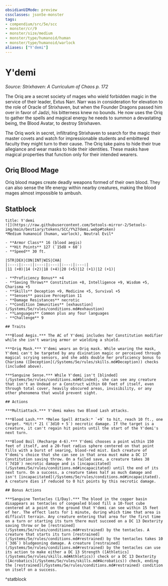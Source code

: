 ```yaml
---
obsidianUIMode: preview
cssclasses: json5e-monster
tags:
- compendium/src/5e/scc
- monster/cr/9
- monster/size/medium
- monster/type/humanoid/human
- monster/type/humanoid/warlock
aliases: ["Y'demi"]
---
```

# Y'demi
*Source: Strixhaven: A Curriculum of Chaos p. 172*  

The Oriq are a secret society of mages who wield forbidden magic in the service of their leader, Extus Narr. Narr was in consideration for elevation to the role of Oracle of Strixhaven, but when the Founder Dragons passed him over in favor of Jadzi, his bitterness knew no bounds. He now uses the Oriq to gather the spells and magical energy he needs to summon a devastating being, the Blood Avatar, to destroy Strixhaven.

The Oriq work in secret, infiltrating Strixhaven to search for the magic their master covets and watch for impressionable students and embittered faculty they might turn to their cause. The Oriq take pains to hide their true allegiance and wear masks to hide their identities. These masks have magical properties that function only for their intended wearers.

## Oriq Blood Mage

Oriq blood mages create deadly weapons formed of their own blood. They can also sense the life energy within nearby creatures, making the blood mages almost impossible to ambush.

## Statblock

```ad-statblock
title: Y'demi
![](https://raw.githubusercontent.com/5etools-mirror-2/5etools-img/main/bestiary/tokens/SCC/Y%27demi.webp#token)
*Medium humanoid (human, warlock), Neutral Evil*

- **Armor Class** 16 (blood aegis)
- **Hit Points** 127 (`15d8 + 60`)
- **Speed** 30 ft.

|STR|DEX|CON|INT|WIS|CHA|
|:---:|:---:|:---:|:---:|:---:|:---:|
|11 (+0)|14 (+2)|18 (+4)|20 (+5)|12 (+1)|12 (+1)|

- **Proficiency Bonus** +4
- **Saving Throws** Constitution +8, Intelligence +9, Wisdom +5, Charisma +5
- **Skills** Deception +9, Medicine +5, Survival +5
- **Senses** passive Perception 11
- **Damage Resistances** necrotic
- **Condition Immunities** [exhaustion](/Systems/5e/rules/conditions.md#exhaustion)
- **Languages** Common plus any four languages
- **Challenge** 9

## Traits

***Blood Aegis.*** The AC of Y'demi includes her Constitution modifier while she isn't wearing armor or wielding a shield.

***Oriq Mask.*** Y'demi wears an Oriq mask. While wearing the mask, Y'demi can't be targeted by any divination magic or perceived through magical scrying sensors, and she adds double her proficiency bonus to Charisma ([Deception](/Systems/5e/rules/skills.md#Deception)) checks (included above).

***Sanguine Sense.*** While Y'demi isn't [blinded](/Systems/5e/rules/conditions.md#blinded), she can see any creature that isn't an Undead or a Construct within 60 feet of itself, even through total cover, heavily obscured areas, invisibility, or any other phenomena that would prevent sight.

## Actions

***Multiattack.*** Y'demi makes two Blood Lash attacks.

***Blood Lash.*** *Melee Spell Attack:* `+9` to hit, reach 10 ft., one target. *Hit:* 21 (`3d10 + 5`) necrotic damage. If the target is a creature, it can't regain hit points until the start of the Y'demi's next turn.

***Blood Boil (Recharge 4-6).*** Y'demi chooses a point within 150 feet of itself, and a 20-foot radius sphere centered on that point fills with a burst of searing, blood-red mist. Each creature of Y'demi's choice that she can see in that area must make a DC 17 Constitution saving throw. On a failed save, a creature takes 38 (`7d10`) necrotic damage and is [incapacitated](/Systems/5e/rules/conditions.md#incapacitated) until the end of its next turn. On a success, a creature takes half as much damage and isn't [incapacitated](/Systems/5e/rules/conditions.md#incapacitated). A creature dies if reduced to 0 hit points by this necrotic damage.

## Bonus Actions

***Sanguine Tentacles (1/Day).*** The blood in the copper basin disappears as tentacles of congealed blood fill a 10-foot cube centered at a point on the ground that Y'demi can see within 15 feet of her. The effect lasts for 1 minute, during which time that area is difficult terrain. Any creature entering that area for the first time on a turn or starting its turn there must succeed on a DC 13 Dexterity saving throw or be [restrained](/Systems/5e/rules/conditions.md#restrained) by the tentacles. A creature that starts its turn [restrained](/Systems/5e/rules/conditions.md#restrained) by the tentacles takes 10 (`3d6`) bludgeoning damage. A creature [restrained](/Systems/5e/rules/conditions.md#restrained) by the tentacles can use its action to make either a DC 13 Strength ([Athletics](/Systems/5e/rules/skills.md#Athletics)) check or a DC 13 Dexterity ([Acrobatics](/Systems/5e/rules/skills.md#Acrobatics)) check, ending the [restrained](/Systems/5e/rules/conditions.md#restrained) condition on itself on a success.
```
^statblock